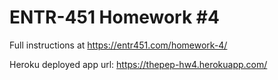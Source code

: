 # ENTR-451 Homework #4

Full instructions at https://entr451.com/homework-4/

Heroku deployed app url: https://thepep-hw4.herokuapp.com/

